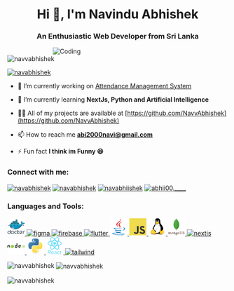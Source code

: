 <h1 align="center">Hi 👋, I'm Navindu Abhishek</h1>
<h3 align="center">An Enthusiastic Web Developer from Sri Lanka</h3>
<img align="right" alt="Coding" width="400" src="https://camo.githubusercontent.com/cae12fddd9d6982901d82580bdf321d81fb299141098ca1c2d4891870827bf17/68747470733a2f2f6d69726f2e6d656469756d2e636f6d2f6d61782f313336302f302a37513379765349765f7430696f4a2d5a2e676966">

<p align="left"> <img src="https://komarev.com/ghpvc/?username=navvabhishek&label=Profile%20views&color=0e75b6&style=flat" alt="navvabhishek" /> </p>

<p align="left"> <a href="https://twitter.com/navabhishek" target="blank"><img src="https://img.shields.io/twitter/follow/navabhishek?logo=twitter&style=for-the-badge" alt="navabhishek" /></a> </p>

- 🔭 I’m currently working on [Attendance Management System](https://github.com/NavvAbhishek/attendance-management)

- 🌱 I’m currently learning **NextJs, Python and Artificial Intelligence**

- 👨‍💻 All of my projects are available at [https://github.com/NavvAbhishek](https://github.com/NavvAbhishek)

- 📫 How to reach me **abi2000navi@gmail.com**

- ⚡ Fun fact **I think im Funny 😆**

<h3 align="left">Connect with me:</h3>
<p align="left">
<a href="https://twitter.com/navabhishek" target="blank"><img align="center" src="https://raw.githubusercontent.com/rahuldkjain/github-profile-readme-generator/master/src/images/icons/Social/twitter.svg" alt="navabhishek" height="30" width="40" /></a>
<a href="https://linkedin.com/in/navabhishek" target="blank"><img align="center" src="https://raw.githubusercontent.com/rahuldkjain/github-profile-readme-generator/master/src/images/icons/Social/linked-in-alt.svg" alt="navabhishek" height="30" width="40" /></a>
<a href="https://fb.com/navabhiishek" target="blank"><img align="center" src="https://raw.githubusercontent.com/rahuldkjain/github-profile-readme-generator/master/src/images/icons/Social/facebook.svg" alt="navabhiishek" height="30" width="40" /></a>
<a href="https://instagram.com/abhii00.____" target="blank"><img align="center" src="https://raw.githubusercontent.com/rahuldkjain/github-profile-readme-generator/master/src/images/icons/Social/instagram.svg" alt="abhii00.____" height="30" width="40" /></a>
</p>

<h3 align="left">Languages and Tools:</h3>
<p align="left"> <a href="https://www.docker.com/" target="_blank" rel="noreferrer"> <img src="https://raw.githubusercontent.com/devicons/devicon/master/icons/docker/docker-original-wordmark.svg" alt="docker" width="40" height="40"/> </a> <a href="https://www.figma.com/" target="_blank" rel="noreferrer"> <img src="https://www.vectorlogo.zone/logos/figma/figma-icon.svg" alt="figma" width="40" height="40"/> </a> <a href="https://firebase.google.com/" target="_blank" rel="noreferrer"> <img src="https://www.vectorlogo.zone/logos/firebase/firebase-icon.svg" alt="firebase" width="40" height="40"/> </a> <a href="https://flutter.dev" target="_blank" rel="noreferrer"> <img src="https://www.vectorlogo.zone/logos/flutterio/flutterio-icon.svg" alt="flutter" width="40" height="40"/> </a> <a href="https://www.java.com" target="_blank" rel="noreferrer"> <img src="https://raw.githubusercontent.com/devicons/devicon/master/icons/java/java-original.svg" alt="java" width="40" height="40"/> </a> <a href="https://developer.mozilla.org/en-US/docs/Web/JavaScript" target="_blank" rel="noreferrer"> <img src="https://raw.githubusercontent.com/devicons/devicon/master/icons/javascript/javascript-original.svg" alt="javascript" width="40" height="40"/> </a> <a href="https://www.linux.org/" target="_blank" rel="noreferrer"> <img src="https://raw.githubusercontent.com/devicons/devicon/master/icons/linux/linux-original.svg" alt="linux" width="40" height="40"/> </a> <a href="https://www.mongodb.com/" target="_blank" rel="noreferrer"> <img src="https://raw.githubusercontent.com/devicons/devicon/master/icons/mongodb/mongodb-original-wordmark.svg" alt="mongodb" width="40" height="40"/> </a> <a href="https://nextjs.org/" target="_blank" rel="noreferrer"> <img src="https://cdn.worldvectorlogo.com/logos/nextjs-2.svg" alt="nextjs" width="40" height="40"/> </a> <a href="https://nodejs.org" target="_blank" rel="noreferrer"> <img src="https://raw.githubusercontent.com/devicons/devicon/master/icons/nodejs/nodejs-original-wordmark.svg" alt="nodejs" width="40" height="40"/> </a> <a href="https://www.python.org" target="_blank" rel="noreferrer"> <img src="https://raw.githubusercontent.com/devicons/devicon/master/icons/python/python-original.svg" alt="python" width="40" height="40"/> </a> <a href="https://reactjs.org/" target="_blank" rel="noreferrer"> <img src="https://raw.githubusercontent.com/devicons/devicon/master/icons/react/react-original-wordmark.svg" alt="react" width="40" height="40"/> </a> <a href="https://tailwindcss.com/" target="_blank" rel="noreferrer"> <img src="https://www.vectorlogo.zone/logos/tailwindcss/tailwindcss-icon.svg" alt="tailwind" width="40" height="40"/> </a> </p>

<p><img align="left" src="https://github-readme-stats.vercel.app/api/top-langs?username=navvabhishek&show_icons=true&locale=en&layout=compact" alt="navvabhishek" /></p>

<p>&nbsp;<img align="center" src="https://github-readme-stats.vercel.app/api?username=navvabhishek&show_icons=true&locale=en" alt="navvabhishek" /></p>

<p><img align="center" src="https://github-readme-streak-stats.herokuapp.com/?user=navvabhishek&" alt="navvabhishek" /></p>
